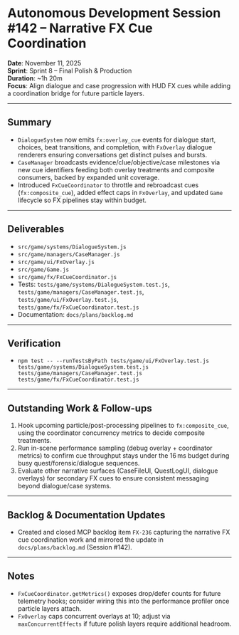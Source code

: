 # Autonomous Development Session #142 – Narrative FX Cue Coordination

**Date**: November 11, 2025  
**Sprint**: Sprint 8 – Final Polish & Production  
**Duration**: ~1h 20m  
**Focus**: Align dialogue and case progression with HUD FX cues while adding a coordination bridge for future particle layers.

---

## Summary
- `DialogueSystem` now emits `fx:overlay_cue` events for dialogue start, choices, beat transitions, and completion, with `FxOverlay` dialogue renderers ensuring conversations get distinct pulses and bursts.
- `CaseManager` broadcasts evidence/clue/objective/case milestones via new cue identifiers feeding both overlay treatments and composite consumers, backed by expanded unit coverage.
- Introduced `FxCueCoordinator` to throttle and rebroadcast cues (`fx:composite_cue`), added effect caps in `FxOverlay`, and updated `Game` lifecycle so FX pipelines stay within budget.

---

## Deliverables
- `src/game/systems/DialogueSystem.js`
- `src/game/managers/CaseManager.js`
- `src/game/ui/FxOverlay.js`
- `src/game/Game.js`
- `src/game/fx/FxCueCoordinator.js`
- Tests: `tests/game/systems/DialogueSystem.test.js`, `tests/game/managers/CaseManager.test.js`, `tests/game/ui/FxOverlay.test.js`, `tests/game/fx/FxCueCoordinator.test.js`
- Documentation: `docs/plans/backlog.md`

---

## Verification
- `npm test -- --runTestsByPath tests/game/ui/FxOverlay.test.js tests/game/systems/DialogueSystem.test.js tests/game/managers/CaseManager.test.js tests/game/fx/FxCueCoordinator.test.js`

---

## Outstanding Work & Follow-ups
1. Hook upcoming particle/post-processing pipelines to `fx:composite_cue`, using the coordinator concurrency metrics to decide composite treatments.
2. Run in-scene performance sampling (debug overlay + coordinator metrics) to confirm cue throughput stays under the 16 ms budget during busy quest/forensic/dialogue sequences.
3. Evaluate other narrative surfaces (CaseFileUI, QuestLogUI, dialogue overlays) for secondary FX cues to ensure consistent messaging beyond dialogue/case systems.

---

## Backlog & Documentation Updates
- Created and closed MCP backlog item `FX-236` capturing the narrative FX cue coordination work and mirrored the update in `docs/plans/backlog.md` (Session #142).

---

## Notes
- `FxCueCoordinator.getMetrics()` exposes drop/defer counts for future telemetry hooks; consider wiring this into the performance profiler once particle layers attach.
- `FxOverlay` caps concurrent overlays at 10; adjust via `maxConcurrentEffects` if future polish layers require additional headroom.
